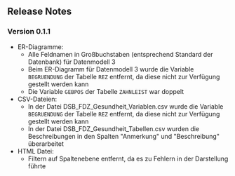 ## Release Notes 

### Version 0.1.1
- ER-Diagramme:
  - Alle Feldnamen in Großbuchstaben (entsprechend Standard der Datenbank) für Datenmodell 3
  - Beim ER-Diagramm für Datenmodell 3 wurde die Variable `BEGRUENDUNG` der Tabelle `REZ` entfernt, da diese nicht zur Verfügung gestellt werden kann
  - Die Variable `GEBPOS` der Tabelle `ZAHNLEIST` war doppelt 
- CSV-Dateien:
  - In der Datei DSB_FDZ_Gesundheit_Variablen.csv wurde die Variable `BEGRUENDUNG` der Tabelle `REZ` entfernt, da diese nicht zur Verfügung gestellt werden kann
  - In der Datei DSB_FDZ_Gesundheit_Tabellen.csv wurden die Beschreibungen in den Spalten "Anmerkung" und "Beschreibung" überarbeitet
- HTML Datei:
  - Filtern auf Spaltenebene entfernt, da es zu Fehlern in der Darstellung führte